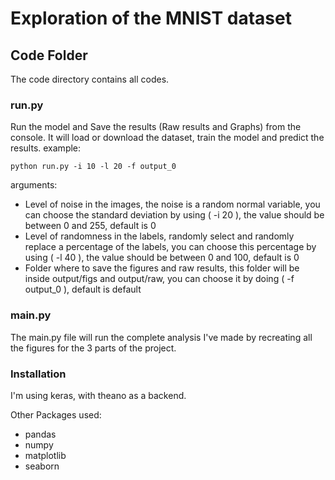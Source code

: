# Exploration of the MNIST dataset

## Code Folder

The code directory contains all codes.

### run.py
Run the model and Save the results (Raw results and Graphs) from the console.
It will load or download the dataset, train the model and predict the results.
example: 
``` 
python run.py -i 10 -l 20 -f output_0 
```
arguments:
- Level of noise in the images, the noise is a random normal variable, you can choose the standard deviation by using ( -i 20 ), the value should be between 0 and 255, default is 0
- Level of randomness in the labels, randomly select and randomly replace a percentage of the labels, you can choose this percentage by using ( -l 40 ), the value should be between 0 and 100, default is 0
- Folder where to save the figures and raw results, this folder will be inside output/figs and output/raw, you can choose it by doing ( -f output_0 ), default is default

### main.py
The main.py file will run the complete analysis I've made by recreating all the figures for the 3 parts of the project.

### Installation

I'm using keras, with theano as a backend.

Other Packages used:
- pandas
- numpy
- matplotlib
- seaborn
